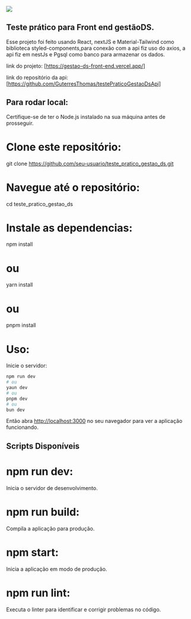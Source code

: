 <img src="https://www.gestaods.com.br/wp-content/uploads/2022/06/logo_login.png"></img>

## Teste prático para Front end gestãoDS.

Esse projeto foi feito usando React, nextJS e Material-Tailwind como biblioteca styled-components,para conexão com a api fiz uso do axios, a api fiz em nestJs e Pgsql como banco para armazenar os dados.

link do projeto: [https://gestao-ds-front-end.vercel.app/]

link do repositório da api: [https://github.com/GuterresThomas/testePraticoGestaoDsApi]


## Para rodar local:

Certifique-se de ter o Node.js instalado na sua máquina antes de prosseguir.

# Clone este repositório: 

git clone https://github.com/seu-usuario/teste_pratico_gestao_ds.git

# Navegue até o repositório: 

cd teste_pratico_gestao_ds

# Instale as dependencias:

npm install
# ou
yarn install
# ou
pnpm install

# Uso:
Inicie o servidor:

```bash
npm run dev
# ou
yaun dev
# ou
pnpm dev
# ou
bun dev
```

Então abra [http://localhost:3000](http://localhost:3000) no seu navegador para ver a aplicação funcionando.

## Scripts Disponíveis

# npm run dev: 

Inicia o servidor de desenvolvimento.

# npm run build: 

Compila a aplicação para produção.

# npm start: 

Inicia a aplicação em modo de produção.

# npm run lint: 

Executa o linter para identificar e corrigir problemas no código.

